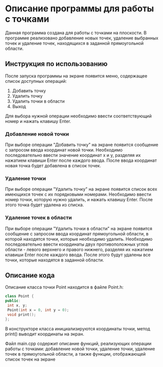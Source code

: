 # Описание программы для работы с точками

Данная программа создана для работы с точками на плоскости. В программе реализовано добавление новых точек, удаление выбранных точек и удаление точек, находящихся в заданной прямоугольной области. 

## Инструкция по использованию

После запуска программы на экране появится меню, содержащее список доступных операций:

1. Добавить точку
2. Удалить точку
3. Удалить точки в области
4. Выход

Для выбора нужной операции необходимо ввести соответствующий номер и нажать клавишу Enter.

### Добавление новой точки

При выборе операции "Добавить точку" на экране появится сообщение с запросом ввода координат новой точки. Необходимо последовательно ввести значение координат x и y, разделяя их нажатием клавиши Enter после каждого ввода. После ввода координат новая точка будет добавлена в список точек.

### Удаление точки

При выборе операции "Удалить точку" на экране появится список всех имеющихся точек с их порядковыми номерами. Необходимо ввести номер точки, которую нужно удалить, и нажать клавишу Enter. После этого точка будет удалена из списка.

### Удаление точек в области

При выборе операции "Удалить точки в области" на экране появится сообщение с запросом ввода координат прямоугольной области, в которой находятся точки, которые необходимо удалить. Необходимо последовательно ввести координаты двух противоположных углов области - левого верхнего и правого нижнего, разделяя их нажатием клавиши Enter после каждого ввода. После этого будут удалены все точки, которые находятся в заданной области.

## Описание кода


Описание класса точки Point находится в файле Point.h:

```cpp
class Point {
public:
 int x, y;
 Point(int x = 0, int y = 0);
 void print();
};
```

В конструкторе класса инициализируются координаты точки, метод print() выводит координаты на экран.

Файл main.cpp содержит описание функций, реализующих операции работы с точками: добавление новой точки, удаление точки, удаление точек в прямоугольной области, а также функции, отображающей список точек на экране